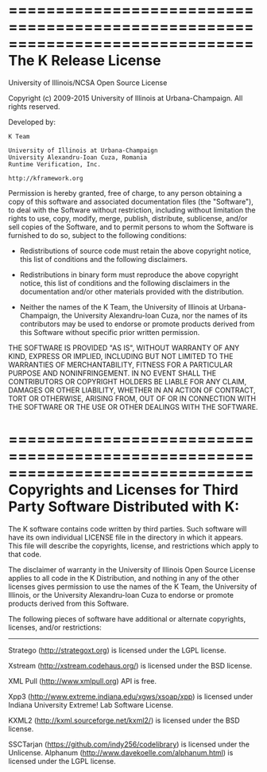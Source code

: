 <!-- Copyright (c) 2010-2018 K Team. All Rights Reserved. -->
==============================================================================
The K Release License
==============================================================================
University of Illinois/NCSA
Open Source License

Copyright (c) 2009-2015 University of Illinois at Urbana-Champaign.
All rights reserved.

Developed by:

    K Team

    University of Illinois at Urbana-Champaign
    University Alexandru-Ioan Cuza, Romania
    Runtime Verification, Inc.

    http://kframework.org

Permission is hereby granted, free of charge, to any person obtaining a copy of
this software and associated documentation files (the "Software"), to deal with
the Software without restriction, including without limitation the rights to
use, copy, modify, merge, publish, distribute, sublicense, and/or sell copies
of the Software, and to permit persons to whom the Software is furnished to do
so, subject to the following conditions:

* Redistributions of source code must retain the above copyright notice,
      this list of conditions and the following disclaimers.

* Redistributions in binary form must reproduce the above copyright notice,
      this list of conditions and the following disclaimers in the
      documentation and/or other materials provided with the distribution.

* Neither the names of the K Team, the University of Illinois at
      Urbana-Champaign, the University Alexandru-Ioan Cuza, nor the names of
      its contributors may be used to endorse or promote products derived from
      this Software without specific prior written permission.

THE SOFTWARE IS PROVIDED "AS IS", WITHOUT WARRANTY OF ANY KIND, EXPRESS OR
IMPLIED, INCLUDING BUT NOT LIMITED TO THE WARRANTIES OF MERCHANTABILITY,
FITNESS FOR A PARTICULAR PURPOSE AND NONINFRINGEMENT. IN NO EVENT SHALL THE
CONTRIBUTORS OR COPYRIGHT HOLDERS BE LIABLE FOR ANY CLAIM, DAMAGES OR OTHER
LIABILITY, WHETHER IN AN ACTION OF CONTRACT, TORT OR OTHERWISE, ARISING FROM,
OUT OF OR IN CONNECTION WITH THE SOFTWARE OR THE USE OR OTHER DEALINGS WITH THE
SOFTWARE.

==============================================================================
Copyrights and Licenses for Third Party Software Distributed with K:
==============================================================================
The K software contains code written by third parties. Such software will have
its own individual LICENSE file in the directory in which it appears. This
file will describe the copyrights, license, and restrictions which apply to
that code.

The disclaimer of warranty in the University of Illinois Open Source License
applies to all code in the K Distribution, and nothing in any of the other
licenses gives permission to use the names of the K Team, the
University of Illinois, or the University Alexandru-Ioan Cuza to endorse or
promote products derived from this Software.

The following pieces of software have additional or alternate copyrights,
licenses, and/or restrictions:

---------------------------------------
Stratego (http://strategoxt.org) is licensed under the LGPL license.

Xstream (http://xstream.codehaus.org/) is licensed under the BSD license.

XML Pull (http://www.xmlpull.org) API is free.

Xpp3 (http://www.extreme.indiana.edu/xgws/xsoap/xpp) is licensed under Indiana
University Extreme! Lab Software License.

KXML2 (http://kxml.sourceforge.net/kxml2/) is licensed under the BSD license.

SSCTarjan (https://github.com/indy256/codelibrary) is licensed under the Unlicense.
Alphanum (http://www.davekoelle.com/alphanum.html) is licensed under the LGPL license.

